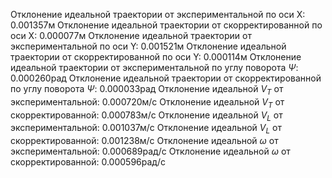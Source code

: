 Отклонение идеальной траектории от экспериментальной по оси X: 0.001357м
Отклонение идеальной траектории от скорректированной по оси X: 0.000077м
Отклонение идеальной траектории от экспериментальной по оси Y: 0.001521м
Отклонение идеальной траектории от скорректированной по оси Y: 0.000114м
Отклонение идеальной траектории от экспериментальной по углу поворота $\Psi$: 0.000260рад
Отклонение идеальной траектории от скорректированной по углу поворота $\Psi$: 0.000033рад
Отклонение идеальной $V_T$ от экспериментальной: 0.000720м/с
Отклонение идеальной $V_T$ от скорректированной: 0.000783м/с
Отклонение идеальной $V_L$ от экспериментальной: 0.001037м/с
Отклонение идеальной $V_L$ от скорректированной: 0.001238м/с
Отклонение идеальной $\omega$ от экспериментальной: 0.000689рад/с
Отклонение идеальной $\omega$ от скорректированной: 0.000596рад/с
